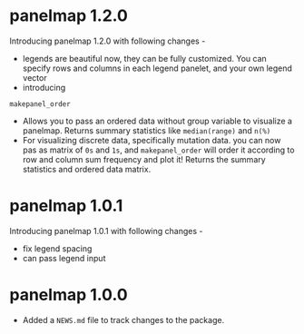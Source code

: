 # panelmap 1.2.0

Introducing panelmap 1.2.0 with following changes - 

* legends are beautiful now, they can be fully customized. You can specify rows and columns in each legend panelet, and your own legend vector 
* introducing 

`makepanel_order`

* Allows you to pass an ordered data without group variable to visualize a panelmap. Returns summary statistics like `median(range)` and `n(%)`
* For visualizing discrete data, specifically mutation data. you can now pas as matrix of `0s` and `1s`, and `makepanel_order` will order it according to row and column sum frequency and plot it! Returns the summary statistics and ordered data matrix. 

# panelmap 1.0.1

Introducing panelmap 1.0.1 with following changes - 

* fix legend spacing
* can pass legend input 

# panelmap 1.0.0

* Added a `NEWS.md` file to track changes to the package.
